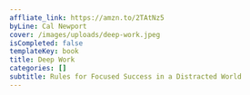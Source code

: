 ```yaml
---
affliate_link: https://amzn.to/2TAtNz5
byLine: Cal Newport
cover: /images/uploads/deep-work.jpeg
isCompleted: false
templateKey: book
title: Deep Work
categories: []
subtitle: Rules for Focused Success in a Distracted World
---
```

